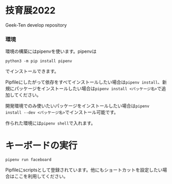 # 技育展2022
Geek-Ten develop repository

### 環境

環境の構築にはpipenvを使います。pipenvは

```
python3 -m pip install pipenv
```

でインストールできます。

Pipfileにしたがって依存をすべてインストールしたい場合は`pipenv install`、新規にパッケージをインストールしたい場合は`pipenv install <パッケージ名>`で追加してください。

開発環境でのみ使いたいパッケージをインストールしたい場合は`pipenv install --dev <パッケージ名>`でインストール可能です。

作られた環境には`pipenv shell`で入れます。

# キーボードの実行

```
pipenv run faceboard
```

Pipfileにscriptsとして登録されています。他にもショートカットを設定したい場合はここを利用してください。
